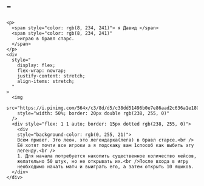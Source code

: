 # -<!DOCTYPE html>
<html>
  <head>
    <title> я Давид</title>
  </head>
  <body style="height: 100%">


    <p>
      <span style="color: rgb(8, 234, 241)"> я Давид </span>
      <span style="color: rgb(8, 234, 241)"
        >играю в бравл старс.
      </span>
    </p>
    <div
      style="
        display: flex;
        flex-wrap: nowrap;
        justify-content: stretch;
        align-items: stretch;
      "
    >
      <img
        src="https://i.pinimg.com/564x/c3/8d/d5/c38dd51496b0e7e86aad2c636a1e180d.jpg"
        style="width: 50%; border: 20px double rgb(238, 255, 0)"
      />
      <div style="flex: 1 1 auto; border: 15px dotted rgb(238, 255, 0)">
        <div
        style="background-color: rgb(0, 255, 21)">
        Всем привет. Это леон. это легендарка(лега) в бравл старсе.<br />
        Её хотят почти все игроки а я подскажу вам 1способ как выбить эту
        легенду.<br />
        1. Для начала потребуется накопить существенное количество кейсов,
        желательно 50 штук, но не открывать их.<br />После входа в игру
        необходимо начать матч и выиграть его, а затем открыть 10 ящиков. 
      </div>
    </div>
  </body>
</html>
